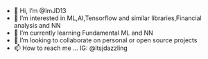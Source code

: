 - 👋 Hi, I’m @ImJD13
- 👀 I’m interested in ML,AI,Tensorflow and similar libraries,Financial analysis and NN
- 🌱 I’m currently learning Fundamental ML and NN
- 💞️ I’m looking to collaborate on personal or open source projects
- 📫 How to reach me ... IG: @itsjdazzling 

<!---
ImJD13/ImJD13 is a ✨ special ✨ repository because its `README.md` (this file) appears on your GitHub profile.
You can click the Preview link to take a look at your changes.
--->
